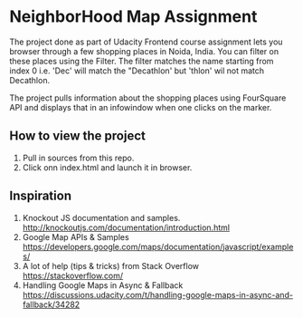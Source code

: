 # NeighborHood Map Assignment
The project done as part of Udacity Frontend course assignment lets you browser through a few shopping places in Noida, India. You can filter on these places using the Filter. The filter matches the name starting from index 0 i.e. 'Dec' will match the "Decathlon' but 'thlon' wil not match Decathlon.

The project pulls information about the shopping places using FourSquare API and displays that in an infowindow when one clicks on the marker.

## How to view the project
1. Pull in sources from this repo.
2. Click onn index.html and launch it in browser.

## Inspiration
1. Knockout JS documentation and samples. http://knockoutjs.com/documentation/introduction.html
2. Google Map APIs & Samples https://developers.google.com/maps/documentation/javascript/examples/
3. A lot of help (tips & tricks) from Stack Overflow https://stackoverflow.com/
4. Handling Google Maps in Async & Fallback https://discussions.udacity.com/t/handling-google-maps-in-async-and-fallback/34282
